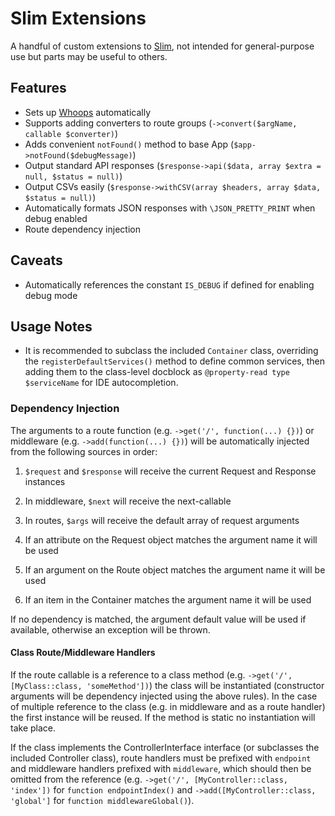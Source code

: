 Slim Extensions
===============

A handful of custom extensions to [Slim](https://www.slimframework.com), not intended for general-purpose use but parts may be useful to others.


Features
--------

- Sets up [Whoops](https://filp.github.io/whoops/) automatically
- Supports adding converters to route groups (`->convert($argName, callable $converter)`)
- Adds convenient `notFound()` method to base App (`$app->notFound($debugMessage)`)
- Output standard API responses (`$response->api($data, array $extra = null, $status = null)`)
- Output CSVs easily (`$response->withCSV(array $headers, array $data, $status = null)`)
- Automatically formats JSON responses with `\JSON_PRETTY_PRINT` when debug enabled
- Route dependency injection


Caveats
-------

- Automatically references the constant `IS_DEBUG` if defined for enabling debug mode


Usage Notes
-----------

- It is recommended to subclass the included `Container` class, overriding the `registerDefaultServices()` method to define common services, then adding them to the class-level docblock as `@property-read type $serviceName` for IDE autocompletion.


### Dependency Injection

The arguments to a route function (e.g. `->get('/', function(...) {})`) or middleware (e.g. `->add(function(...) {})`) will be automatically injected from the following sources in order:

1. `$request` and `$response` will receive the current Request and Response instances

2. In middleware, `$next` will receive the next-callable

3. In routes, `$args` will receive the default array of request arguments

4. If an attribute on the Request object matches the argument name it will be used

5. If an argument on the Route object matches the argument name it will be used

6. If an item in the Container matches the argument name it will be used

If no dependency is matched, the argument default value will be used if available, otherwise an exception will be thrown.

#### Class Route/Middleware Handlers

If the route callable is a reference to a class method (e.g. `->get('/', [MyClass::class, 'someMethod'])`) the class will be instantiated (constructor arguments will be dependency injected using the above rules). In the case of multiple reference to the class (e.g. in middleware and as a route handler) the first instance will be reused. If the method is static no instantiation will take place.

If the class implements the ControllerInterface interface (or subclasses the included Controller class), route handlers must be prefixed with `endpoint` and middleware handlers prefixed with `middleware`, which should then be omitted from the reference (e.g. `->get('/', [MyController::class, 'index'])` for `function endpointIndex()` and `->add([MyController::class, 'global']` for `function middlewareGlobal()`). 
